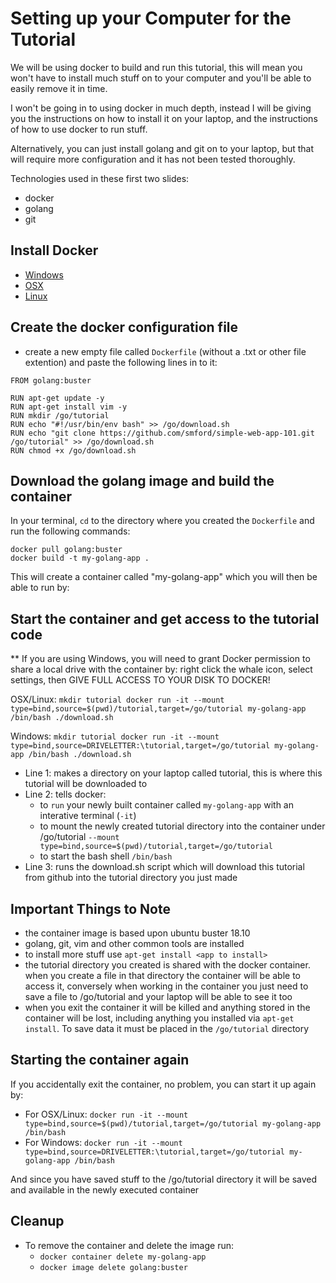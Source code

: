 # Setting up your Computer for the Tutorial

We will be using docker to build and run this tutorial, this will mean you won't have to install much stuff on to your computer and you'll be able to easily remove it in time.

I won't be going in to using docker in much depth, instead I will be giving you the instructions on how to install it on your laptop, and the instructions of how to use docker to run stuff.

Alternatively, you can just install golang and git on to your laptop, but that will require more configuration and it has not been tested thoroughly.

Technologies used in these first two slides:
- docker
- golang
- git

## Install Docker
- [Windows](https://docs.docker.com/docker-for-windows/install/)
- [OSX](https://docs.docker.com/docker-for-mac/install/)
- [Linux](https://docs.docker.com/install/linux/docker-ce/ubuntu/)

## Create the docker configuration file
- create a new empty file called `Dockerfile` (without a .txt or other file extention) and paste the following lines in to it:
```
FROM golang:buster

RUN apt-get update -y
RUN apt-get install vim -y
RUN mkdir /go/tutorial
RUN echo "#!/usr/bin/env bash" >> /go/download.sh
RUN echo "git clone https://github.com/smford/simple-web-app-101.git /go/tutorial" >> /go/download.sh
RUN chmod +x /go/download.sh
```

## Download the golang image and build the container
In your terminal, `cd` to the directory where you created the `Dockerfile` and run the following commands:
```
docker pull golang:buster
docker build -t my-golang-app .
```

This will create a container called "my-golang-app" which you will then be able to run by:

## Start the container and get access to the tutorial code

** If you are using Windows, you will need to grant Docker permission to share a local drive with the container by: right click the whale icon, select settings, then GIVE FULL ACCESS TO YOUR DISK TO DOCKER!

OSX/Linux:
	```
	mkdir tutorial
	docker run -it --mount type=bind,source=$(pwd)/tutorial,target=/go/tutorial my-golang-app /bin/bash
	./download.sh
	```

Windows:
	```
	mkdir tutorial
	docker run -it --mount type=bind,source=DRIVELETTER:\tutorial,target=/go/tutorial my-golang-app /bin/bash
	./download.sh
	```

- Line 1: makes a directory on your laptop called tutorial, this is where this tutorial will be downloaded to
- Line 2: tells docker:
  - to `run` your newly built container called `my-golang-app` with an interative terminal (`-it`)
  - to mount the newly created tutorial directory into the container under /go/tutorial `--mount type=bind,source=$(pwd)/tutorial,target=/go/tutorial`
  - to start the bash shell `/bin/bash`
- Line 3: runs the download.sh script which will download this tutorial from github into the tutorial directory you just made

## Important Things to Note
- the container image is based upon ubuntu buster 18.10
- golang, git, vim and other common tools are installed
- to install more stuff use `apt-get install <app to install>`
- the tutorial directory you created is shared with the docker container.  when you create a file in that directory the container will be able to access it, conversely when working in the container you just need to save a file to /go/tutorial and your laptop will be able to see it too
- when you exit the container it will be killed and anything stored in the container will be lost, including anything you installed via `apt-get install`.  To save data it must be placed in the `/go/tutorial` directory

## Starting the container again
If you accidentally exit the container, no problem, you can start it up again by:
- For OSX/Linux: `docker run -it --mount type=bind,source=$(pwd)/tutorial,target=/go/tutorial my-golang-app /bin/bash`
- For Windows: `docker run -it --mount type=bind,source=DRIVELETTER:\tutorial,target=/go/tutorial my-golang-app /bin/bash`

And since you have saved stuff to the /go/tutorial directory it will be saved and available in the newly executed container

## Cleanup
- To remove the container and delete the image run:
  - `docker container delete my-golang-app`
  - `docker image delete golang:buster`

